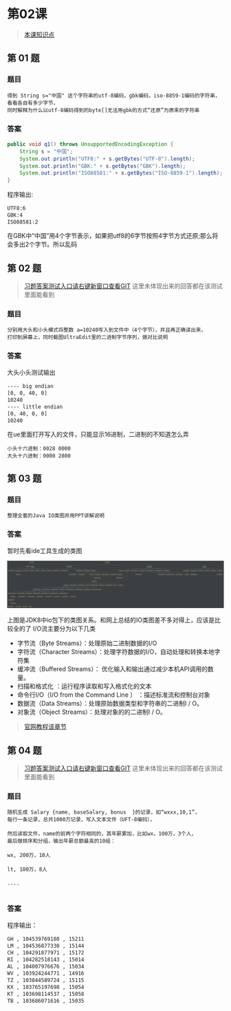 # 第02课
> [本课知识点](/chapter/java_height_base/io.md)

## 第 01 题
### 题目
```
得到 String s="中国" 这个字符串的utf-8编码，gbk编码，iso-8859-1编码的字符串，看看各自有多少字节，
同时解释为什么以utf-8编码得到的byte[]无法用gbk的方式“还原”为原来的字符串
```

### 答案
```java
public void q1() throws UnsupportedEncodingException {
    String s = "中国";
    System.out.println("UTF8:" + s.getBytes("UTF-8").length);
    System.out.println("GBK:" + s.getBytes("GBK").length);
    System.out.println("ISO88581:" + s.getBytes("ISO-8859-1").length);
}
```
程序输出:

```
UTF8:6
GBK:4
ISO88581:2
```

在GBK中“中国”用4个字节表示，如果把utf8的6字节按照4字节方式还原;那么将会多出2个字节。所以乱码


## 第 02 题
> [习题答案测试入口请右键新窗口查看GIT](https://github.com/zq99299/newstudy/blob/master/hp-base/src/test/java/cn/mrcode/newstudy/hpbase/_02/q02/Practice.java)
> 这里未体现出来的回答都在该测试里面能看到

### 题目
```
分别用大头和小头模式将整数 a=10240写入到文件中（4个字节），并且再正确读出来，
打印到屏幕上，同时截图UltraEdit里的二进制字节序列，做对比说明
```

### 答案
大头小头测试输出

```
---- big endian
[0, 0, 40, 0]
10240
---- little endian
[0, 40, 0, 0]
10240
```

在ue里面打开写入的文件，只能显示16进制，二进制的不知道怎么弄

```
小头十六进制：0028 0000
大头十六进制：0000 2800
```

## 第 03 题

### 题目
```
整理全套的Java IO类图并用PPT讲解说明

```

### 答案

暂时先看ide工具生成的类图

![](/assets/java_height_base/02/io全类图.png)

上图是JDK8中io包下的类图关系。和网上总结的IO类图差不多对得上，应该是比较全的了
I/O流主要分为以下几类

* 字节流（Byte Streams）：处理原始二进制数据的I/O
* 字符流（Character Streams）：处理字符数据的I/O，自动处理和转换本地字符集
* 缓冲流（Buffered Streams）： 优化输入和输出通过减少本机API调用的数量。
* 扫描和格式化 ：运行程序读取和写入格式化的文本
* 命令行I/O（I/O from the Command Line ） ：描述标准流和控制台对象
* 数据流（Data Streams）：处理原始数据类型和字符串的二进制I / O。
* 对象流（Object Streams）：处理对象的的二进制I / O。

> [官网教程该章节](https://zq99299.gitbooks.io/java-tutorial/content/content/collections/)

## 第 04 题
> [习题答案测试入口请右键新窗口查看GIT](https://github.com/zq99299/newstudy/blob/master/hp-base/src/test/java/cn/mrcode/newstudy/hpbase/_02/q04/Practice.java)
> 这里未体现出来的回答都在该测试里面能看到

### 题目
```
随机生成 Salary {name, baseSalary, bonus  }的记录，如“wxxx,10,1”，
每行一条记录，总共1000万记录，写入文本文件（UFT-8编码），
   
然后读取文件，name的前两个字符相同的，其年薪累加，比如wx，100万，3个人，
最后做排序和分组，输出年薪总额最高的10组：
         
wx, 200万，10人
         
lt, 180万，8人
         
....
         

```
### 答案
程序输出：
```
GH , 104539769180 , 15211
LM , 104536877330 , 15144
CH , 104291877971 , 15172
RI , 104282518143 , 15014
AL , 104007976676 , 15034
WV , 103924244771 , 14916
TZ , 103844589724 , 15115
KX , 103765197698 , 15054
KT , 103698114537 , 15058
TB , 103686071616 , 15035
```

